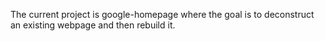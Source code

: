 The current project is google-homepage where the goal is to deconstruct an existing webpage and then rebuild it.